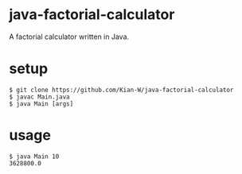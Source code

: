 # java-factorial-calculator
A factorial calculator written in Java.

# setup
```
$ git clone https://github.com/Kian-W/java-factorial-calculator
$ javac Main.java
$ java Main [args]
``` 

# usage
```
$ java Main 10
3628800.0
```
